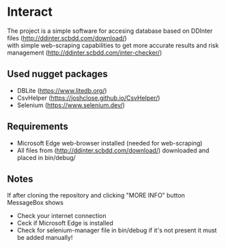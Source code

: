 # Interact
The project is a simple software for accesing database based on DDInter files (http://ddinter.scbdd.com/download/)<br />
with simple web-scraping capabilities to get more accurate results and risk management (http://ddinter.scbdd.com/inter-checker/)

## Used nugget packages
- DBLite (https://www.litedb.org/)
- CsvHelper (https://joshclose.github.io/CsvHelper/)
- Selenium (https://www.selenium.dev/)

## Requirements
- Microsoft Edge web-browser installed (needed for web-scraping)
- All files from (http://ddinter.scbdd.com/download/) downloaded and placed in bin/debug/

## Notes
If after cloning the repository and clicking "MORE INFO" button MessageBox shows
- Check your internet connection
- Ceck if Microsoft Edge is installed
- Check for selenium-manager file in bin/debug if it's not present it must be added manually!
